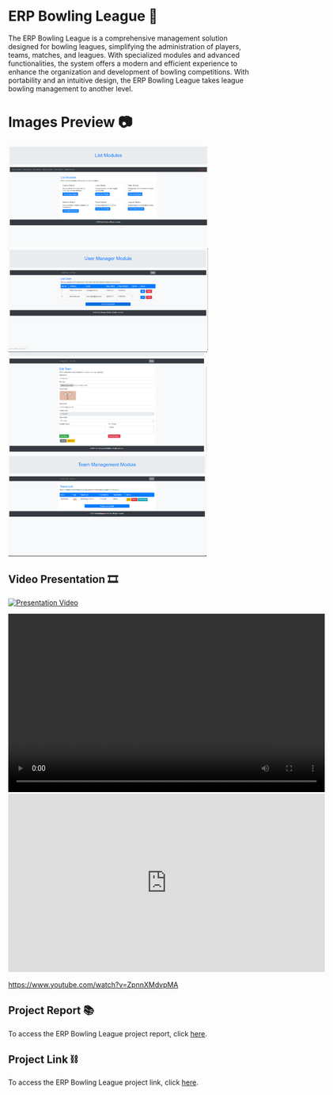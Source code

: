 # ERP Bowling League 🎳
The ERP Bowling League is a comprehensive management solution designed for bowling leagues, simplifying the administration of players, teams, matches, and leagues. With specialized modules and advanced functionalities, the system offers a modern and efficient experience to enhance the organization and development of bowling competitions. With portability and an intuitive design, the ERP Bowling League takes league bowling management to another level.

# Images Preview 📷
<div class="carousel-container">
    <div class="carousel-slide">
        <img src="https://github.com/PolNie/ERP-Bowling-League-Management/blob/main/img/image.png" height="205">
        <img src="https://github.com/PolNie/ERP-Bowling-League-Management/blob/main/img/image2.png" height="205">
        <img src="https://github.com/PolNie/ERP-Bowling-League-Management/blob/main/img/image3.png" height="205">
        <img src="https://github.com/PolNie/ERP-Bowling-League-Management/blob/main/img/image4.png" height="205">
    </div>
</div>

## Video Presentation 🎞
[![Presentation Video](miniatura_video)](link_video)

<video width="640" height="360" controls>
  <iframe width="640" height="360" src="https://www.youtube.com/watch?v=ZpnnXMdvpMA" frameborder="0" allowfullscreen></iframe>
</video>

<iframe width="640" height="360" src="https://www.youtube.com/watch?v=ZpnnXMdvpMA" frameborder="0" allowfullscreen></iframe>

https://www.youtube.com/watch?v=ZpnnXMdvpMA

## Project Report 📚
To access the ERP Bowling League project report, click [here](https://docs.google.com/document/d/1yi0YyKdvMQGsrdw_vcsXQHrbpXQbtf0QVj99rGNSWU0).

## Project Link ⛓
To access the ERP Bowling League project link, click [here](https://gitlab.com/rodo.leon.marc/projecte-2/-/tree/master?ref_type=heads).
